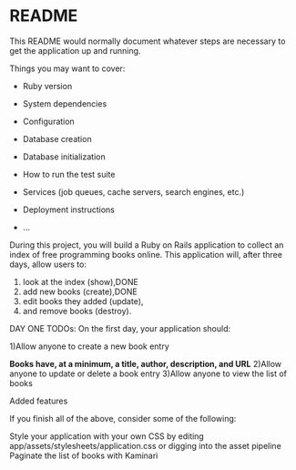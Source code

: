 # README

This README would normally document whatever steps are necessary to get the
application up and running.

Things you may want to cover:

* Ruby version

* System dependencies

* Configuration

* Database creation

* Database initialization

* How to run the test suite

* Services (job queues, cache servers, search engines, etc.)

* Deployment instructions

* ...

During this project, you will build a Ruby on Rails application to collect an index of free programming books online. This application will, after three days, allow users to:

1) look at the index (show),DONE
2) add new books (create),DONE
3) edit books they added (update),
4) and remove books (destroy).

DAY ONE TODOs:
On the first day, your application should:

1)Allow anyone to create a new book entry

**Books have, at a minimum, a title, author, description, and URL**
2)Allow anyone to update or delete a book entry
3)Allow anyone to view the list of books


Added features  

If you finish all of the above, consider some of the following:

Style your application with your own CSS by editing app/assets/stylesheets/application.css or digging into the asset pipeline
Paginate the list of books with Kaminari

